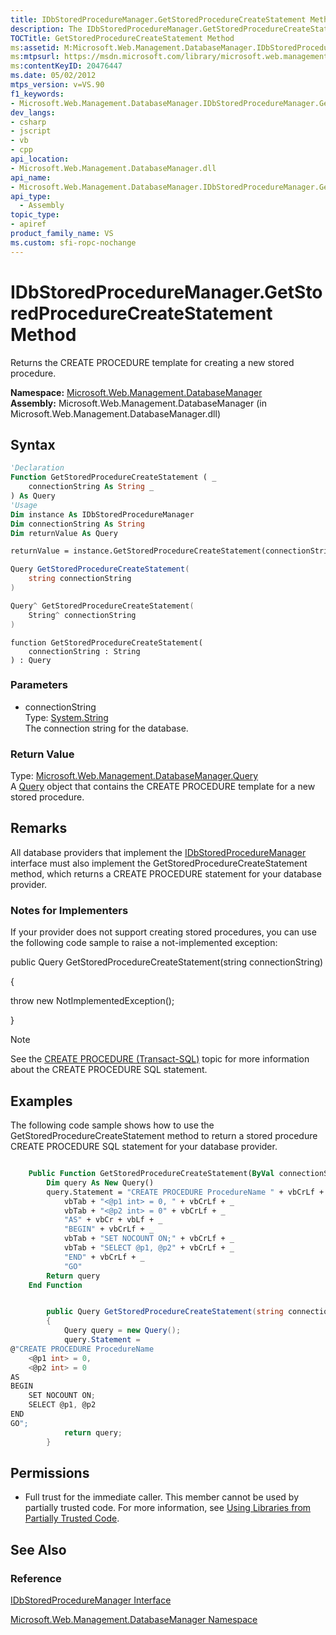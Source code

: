 ```yaml
---
title: IDbStoredProcedureManager.GetStoredProcedureCreateStatement Method  (Microsoft.Web.Management.DatabaseManager)
description: The IDbStoredProcedureManager.GetStoredProcedureCreateStatement method returns the CREATE PROCEDURE template for creating a new stored procedure.
TOCTitle: GetStoredProcedureCreateStatement Method
ms:assetid: M:Microsoft.Web.Management.DatabaseManager.IDbStoredProcedureManager.GetStoredProcedureCreateStatement(System.String)
ms:mtpsurl: https://msdn.microsoft.com/library/microsoft.web.management.databasemanager.idbstoredproceduremanager.getstoredprocedurecreatestatement(v=VS.90)
ms:contentKeyID: 20476447
ms.date: 05/02/2012
mtps_version: v=VS.90
f1_keywords:
- Microsoft.Web.Management.DatabaseManager.IDbStoredProcedureManager.GetStoredProcedureCreateStatement
dev_langs:
- csharp
- jscript
- vb
- cpp
api_location:
- Microsoft.Web.Management.DatabaseManager.dll
api_name:
- Microsoft.Web.Management.DatabaseManager.IDbStoredProcedureManager.GetStoredProcedureCreateStatement
api_type:
  - Assembly
topic_type:
- apiref
product_family_name: VS
ms.custom: sfi-ropc-nochange
---
```


# IDbStoredProcedureManager.GetStoredProcedureCreateStatement Method

Returns the CREATE PROCEDURE template for creating a new stored procedure.

**Namespace:**  [Microsoft.Web.Management.DatabaseManager](microsoft-web-management-databasemanager-namespace.md)  
**Assembly:**  Microsoft.Web.Management.DatabaseManager (in Microsoft.Web.Management.DatabaseManager.dll)

## Syntax

```vb
'Declaration
Function GetStoredProcedureCreateStatement ( _
    connectionString As String _
) As Query
'Usage
Dim instance As IDbStoredProcedureManager
Dim connectionString As String
Dim returnValue As Query

returnValue = instance.GetStoredProcedureCreateStatement(connectionString)
```

```csharp
Query GetStoredProcedureCreateStatement(
    string connectionString
)
```

```cpp
Query^ GetStoredProcedureCreateStatement(
    String^ connectionString
)
```

```jscript
function GetStoredProcedureCreateStatement(
    connectionString : String
) : Query
```

### Parameters

  - connectionString  
    Type: [System.String](https://msdn.microsoft.com/library/s1wwdcbf)  
    The connection string for the database.  

### Return Value

Type: [Microsoft.Web.Management.DatabaseManager.Query](query-class-microsoft-web-management-databasemanager.md)  
A [Query](query-class-microsoft-web-management-databasemanager.md) object that contains the CREATE PROCEDURE template for a new stored procedure.  

## Remarks

All database providers that implement the [IDbStoredProcedureManager](idbstoredproceduremanager-interface-microsoft-web-management-databasemanager.md) interface must also implement the GetStoredProcedureCreateStatement method, which returns a CREATE PROCEDURE statement for your database provider.

### Notes for Implementers

If your provider does not support creating stored procedures, you can use the following code sample to raise a not-implemented exception:

public Query GetStoredProcedureCreateStatement(string connectionString)

{

   throw new NotImplementedException();

}

> [!NOTE]  
> See the [CREATE PROCEDURE (Transact-SQL)](https://msdn.microsoft.com/library/ms187926.aspx) topic for more information about the CREATE PROCEDURE SQL statement.

## Examples

The following code sample shows how to use the GetStoredProcedureCreateStatement method to return a stored procedure CREATE PROCEDURE SQL statement for your database provider.

```vb

    Public Function GetStoredProcedureCreateStatement(ByVal connectionString As String) As Microsoft.Web.Management.DatabaseManager.Query Implements Microsoft.Web.Management.DatabaseManager.IDbStoredProcedureManager.GetStoredProcedureCreateStatement
        Dim query As New Query()
        query.Statement = "CREATE PROCEDURE ProcedureName " + vbCrLf + _
            vbTab + "<@p1 int> = 0, " + vbCrLf + _
            vbTab + "<@p2 int> = 0" + vbCrLf + _
            "AS" + vbCr + vbLf + _
            "BEGIN" + vbCrLf + _
            vbTab + "SET NOCOUNT ON;" + vbCrLf + _
            vbTab + "SELECT @p1, @p2" + vbCrLf + _
            "END" + vbCrLf + _
            "GO"
        Return query
    End Function

```

```csharp

        public Query GetStoredProcedureCreateStatement(string connectionString)
        {
            Query query = new Query();
            query.Statement =
@"CREATE PROCEDURE ProcedureName 
    <@p1 int> = 0, 
    <@p2 int> = 0
AS
BEGIN
    SET NOCOUNT ON;
    SELECT @p1, @p2
END
GO";
            return query;
        }

```

## Permissions

  - Full trust for the immediate caller. This member cannot be used by partially trusted code. For more information, see [Using Libraries from Partially Trusted Code](https://msdn.microsoft.com/library/8skskf63).

## See Also

### Reference

[IDbStoredProcedureManager Interface](idbstoredproceduremanager-interface-microsoft-web-management-databasemanager.md)

[Microsoft.Web.Management.DatabaseManager Namespace](microsoft-web-management-databasemanager-namespace.md)
